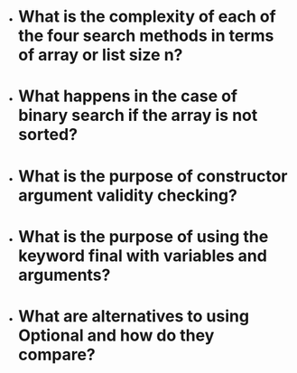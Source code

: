 * <h1>What is the complexity of each of the four search methods in terms of array or list size n?
* <h1>What happens in the case of binary search if the array is not sorted?
* <h1>What is the purpose of constructor argument validity checking?
* <h1>What is the purpose of using the keyword final with variables and arguments?
* <h1>What are alternatives to using Optional and how do they compare?
